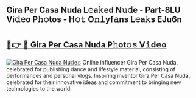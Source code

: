 ## Gira Per Casa Nuda L𝚎a𝚔ed N𝚞𝚍e - Part-8LU Vi𝚍𝚎o P𝚑𝚘tos - H𝚘𝚝 O𝚗𝚕yf𝚊ns L𝚎a𝚔s EJu6n

# <h2><a href="http://kf1aby.oniu.top/?m=Gira+Per+Casa+Nuda">🔗👉 🔴 Gira Per Casa Nuda P𝚑ot𝚘𝚜 V𝚒d𝚎o</a></h2>

[![Gira Per Casa Nuda Nu𝚍e𝚜](https://i.imgur.com/0qMVB7G.gif)](http://kf1aby.oniu.top/?m=Gira+Per+Casa+Nuda)
Online influencer Gira Per Casa Nuda, celebrated for publishing dance and lifestyle material, consisting of performances and personal vlogs. Inspiring inventor Gira Per Casa Nuda, celebrated for their innovative ideas and commitment to bringing new technologies to the world.  
